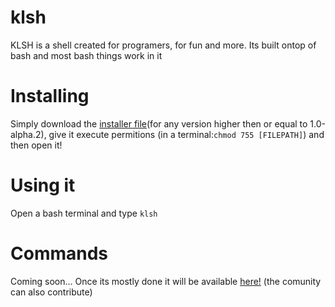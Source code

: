 # klsh
KLSH is a shell created for programers, for fun and more. Its built ontop of bash and most bash things work in it


# Installing
Simply download the [installer file](https://github.com/codingbunnys/klsh/releases)(for any version higher then or equal to 1.0-alpha.2), give it execute permitions (in a terminal:`chmod 755 [FILEPATH]`) and then open it!

# Using it
Open a bash terminal and type `klsh`

# Commands
Coming soon... Once its mostly done it will be available [here!](https://Github.com/codingbunnys/klsh/wiki) (the comunity can also contribute)
